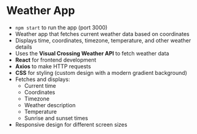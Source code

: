 # Weather App

- `npm start` to run the app (port 3000)
- Weather app that fetches current weather data based on coordinates
- Displays time, coordinates, timezone, temperature, and other weather details
- Uses the **Visual Crossing Weather API** to fetch weather data
- **React** for frontend development
- **Axios** to make HTTP requests
- **CSS** for styling (custom design with a modern gradient background)
- Fetches and displays:
  - Current time
  - Coordinates
  - Timezone
  - Weather description
  - Temperature
  - Sunrise and sunset times
- Responsive design for different screen sizes
